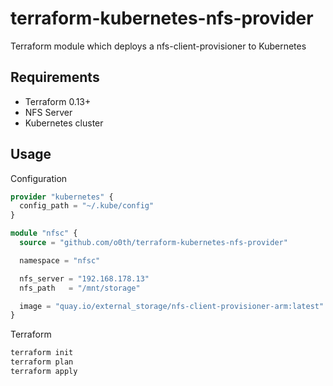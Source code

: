 # terraform-kubernetes-nfs-provider

Terraform module which deploys a nfs-client-provisioner to Kubernetes

## Requirements

* Terraform 0.13+
* NFS Server
* Kubernetes cluster

## Usage

Configuration

```terraform
provider "kubernetes" {
  config_path = "~/.kube/config"
}

module "nfsc" {
  source = "github.com/o0th/terraform-kubernetes-nfs-provider"

  namespace = "nfsc"

  nfs_server = "192.168.178.13"
  nfs_path   = "/mnt/storage"

  image = "quay.io/external_storage/nfs-client-provisioner-arm:latest"
}
```

Terraform

```bash
terraform init
terraform plan
terraform apply
```
